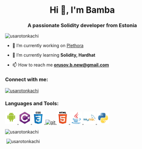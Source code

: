 <h1 align="center">Hi 👋, I'm Bamba</h1>
<h3 align="center">A passionate Solidity developer from Estonia</h3>

<p align="left"> <img src="https://komarev.com/ghpvc/?username=usarotonkachi&label=Profile%20views&color=0e75b6&style=flat" alt="usarotonkachi" /> </p>

- 🔭 I’m currently working on [Plethora](https://github.com/plethora-nft)

- 🌱 I’m currently learning **Solidity, Hardhat**

- 📫 How to reach me **orusov.b.new@gmail.com**

<h3 align="left">Connect with me:</h3>
<p align="left">
<a href="https://instagram.com/usarotonkachi" target="blank"><img align="center" src="https://raw.githubusercontent.com/rahuldkjain/github-profile-readme-generator/master/src/images/icons/Social/instagram.svg" alt="usarotonkachi" height="30" width="40" /></a>
</p>

<h3 align="left">Languages and Tools:</h3>
<p align="left"> <a href="https://developer.android.com" target="_blank"> <img src="https://raw.githubusercontent.com/devicons/devicon/master/icons/android/android-original-wordmark.svg" alt="android" width="40" height="40"/> </a> <a href="https://www.w3schools.com/cs/" target="_blank"> <img src="https://raw.githubusercontent.com/devicons/devicon/master/icons/csharp/csharp-original.svg" alt="csharp" width="40" height="40"/> </a> <a href="https://www.w3schools.com/css/" target="_blank"> <img src="https://raw.githubusercontent.com/devicons/devicon/master/icons/css3/css3-original-wordmark.svg" alt="css3" width="40" height="40"/> </a> <a href="https://git-scm.com/" target="_blank"> <img src="https://www.vectorlogo.zone/logos/git-scm/git-scm-icon.svg" alt="git" width="40" height="40"/> </a> <a href="https://www.w3.org/html/" target="_blank"> <img src="https://raw.githubusercontent.com/devicons/devicon/master/icons/html5/html5-original-wordmark.svg" alt="html5" width="40" height="40"/> </a> <a href="https://www.java.com" target="_blank"> <img src="https://raw.githubusercontent.com/devicons/devicon/master/icons/java/java-original.svg" alt="java" width="40" height="40"/> </a> <a href="https://www.mysql.com/" target="_blank"> <img src="https://raw.githubusercontent.com/devicons/devicon/master/icons/mysql/mysql-original-wordmark.svg" alt="mysql" width="40" height="40"/> </a> <a href="https://www.python.org" target="_blank"> <img src="https://raw.githubusercontent.com/devicons/devicon/master/icons/python/python-original.svg" alt="python" width="40" height="40"/> </a> </p>

<div>
<p><img src="https://github-readme-stats.vercel.app/api/top-langs?username=usarotonkachi&show_icons=true&locale=en&layout=compact&theme=dracula" alt="usarotonkachi" /></p>
</div>
<div>
  <p>&nbsp;<img src="https://github-readme-stats.vercel.app/api?username=usarotonkachi&show_icons=true&locale=en&theme=dracula" alt="usarotonkachi" /></p>
</div>
